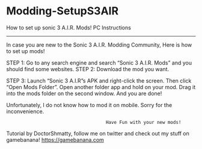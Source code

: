 # Modding-SetupS3AIR
How to set up sonic 3 A.I.R. Mods!
PC Instructions
____________



In case you are new to the Sonic 3 A.I.R. Modding Community, Here is how to set up mods!

STEP 1: Go to any search engine and search “Sonic 3 A.I.R. Mods” and you should find some websites.
STEP 2: Download the mod you want.

STEP 3: Launch “Sonic 3 A.I.R”s APK and right-click the screen. Then click “Open Mods Folder”. Open another folder app and hold on your mod. Drag it into the mods folder on the second window. And you are done!

Unfortunately, I do not know how to mod it on mobile. Sorry for the inconvenience.

                                         Have Fun with your new mods!



Tutorial by DoctorShmatty, follow me on twitter and check out my stuff on gamebanana!
https://gamebanana.com
